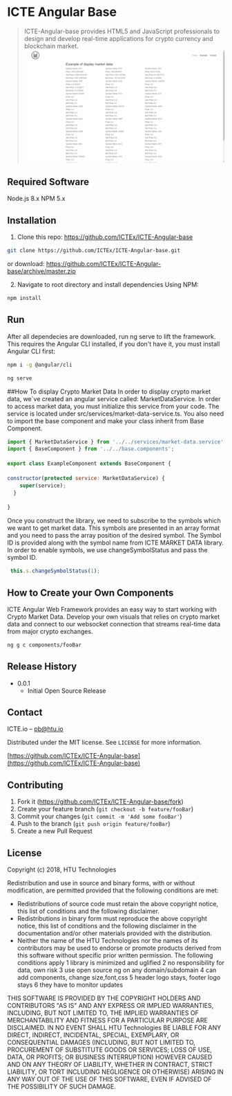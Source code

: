 # ICTE Angular Base 
> ICTE-Angular-base provides HTML5 and JavaScript professionals to design and develop real-time applications for crypto currency and blockchain market.
![](screenshot.png)

## Required Software
Node.js 8.x
NPM 5.x

## Installation

1. Clone this repo: https://github.com/ICTEx/ICTE-Angular-base

```sh
git clone https://github.com/ICTEx/ICTE-Angular-base.git
```

or download: https://github.com/ICTEx/ICTE-Angular-base/archive/master.zip

2. Navigate to root directory and install dependencies Using NPM:

```sh
npm install 
```

## Run

After all dependecies are downloaded, run ng serve to lift the framework. This requires the Angular CLI installed, if you don't have it, you must install Angular CLI first:

```sh
npm i -g @angular/cli
```

```sh
ng serve
```

##How To display Crypto Market Data
In order to display crypto market data, we´ve created an angular service called: MarketDataService. In order to access market data, you must initialize this service from your code. The service is located under src/services/market-data-service.ts. You also need to import the base component and make your class inherit from Base Component.

```javascript
import { MarketDataService } from '../../services/market-data.service';
import { BaseComponent } from '../../base.components';

export class ExampleComponent extends BaseComponent {

constructor(protected service: MarketDataService) {
    super(service);
  }

}
```

Once you construct the library, we need to subscribe to the symbols which we want to get market data. This symbols are presented in an array format and you need to pass the array position of the desired symbol. The Symbol ID is provided along with the symbol name from ICTE MARKET DATA library. In order to enable symbols, we use changeSymbolStatus and pass the symbol ID.

```javascript
 this.s.changeSymbolStatus(1);

```


## How to Create your Own Components

ICTE Angular Web Framework provides an easy way to start working with Crypto Market Data. Develop your own visuals that relies on crypto market data and connect to our websocket connection that streams real-time data from major crypto exchanges.

```sh
ng g c components/fooBar
```

## Release History

* 0.0.1
    * Initial Open Source Release

## Contact

ICTE.io – pb@htu.io

Distributed under the MIT license. See ``LICENSE`` for more information.

[https://github.com/ICTEx/ICTE-Angular-base](https://github.com/ICTEx/ICTE-Angular-base)

## Contributing

1. Fork it (<https://github.com/ICTEx/ICTE-Angular-base/fork>)
2. Create your feature branch (`git checkout -b feature/fooBar`)
3. Commit your changes (`git commit -m 'Add some fooBar'`)
4. Push to the branch (`git push origin feature/fooBar`)
5. Create a new Pull Request

## License 
Copyright (c) 2018, HTU Technologies

Redistribution and use in source and binary forms, with or without
modification, are permitted provided that the following conditions are met:
* Redistributions of source code must retain the above copyright
notice, this list of conditions and the following disclaimer.
* Redistributions in binary form must reproduce the above copyright
notice, this list of conditions and the following disclaimer in the
documentation and/or other materials provided with the distribution.
* Neither the name of the HTU Technologies nor the
names of its contributors may be used to endorse or promote products
derived from this software without specific prior written permission.
The following conditions apply
1 library is minimized and uglified
2 no responsibility for data, own risk
3 use open source ng on any domain/subdomain
4 can add components, change size,font,css
5 header logo stays, footer logo stays
6 they have to monitor updates

THIS SOFTWARE IS PROVIDED BY THE COPYRIGHT HOLDERS AND CONTRIBUTORS "AS IS" AND
ANY EXPRESS OR IMPLIED WARRANTIES, INCLUDING, BUT NOT LIMITED TO, THE IMPLIED
WARRANTIES OF MERCHANTABILITY AND FITNESS FOR A PARTICULAR PURPOSE ARE
DISCLAIMED. IN NO EVENT SHALL HTU Technologies BE LIABLE FOR ANY
DIRECT, INDIRECT, INCIDENTAL, SPECIAL, EXEMPLARY, OR CONSEQUENTIAL DAMAGES
(INCLUDING, BUT NOT LIMITED TO, PROCUREMENT OF SUBSTITUTE GOODS OR SERVICES;
LOSS OF USE, DATA, OR PROFITS; OR BUSINESS INTERRUPTION) HOWEVER CAUSED AND
ON ANY THEORY OF LIABILITY, WHETHER IN CONTRACT, STRICT LIABILITY, OR TORT
INCLUDING NEGLIGENCE OR OTHERWISE) ARISING IN ANY WAY OUT OF THE USE OF THIS
SOFTWARE, EVEN IF ADVISED OF THE POSSIBILITY OF SUCH DAMAGE.
